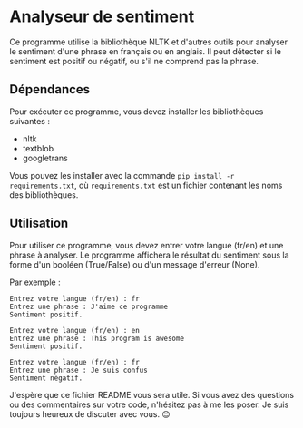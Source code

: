 # Analyseur de sentiment

Ce programme utilise la bibliothèque NLTK et d'autres outils pour analyser le sentiment d'une phrase en français ou en anglais. Il peut détecter si le sentiment est positif ou négatif, ou s'il ne comprend pas la phrase.

## Dépendances

Pour exécuter ce programme, vous devez installer les bibliothèques suivantes :

- nltk
- textblob
- googletrans

Vous pouvez les installer avec la commande `pip install -r requirements.txt`, où `requirements.txt` est un fichier contenant les noms des bibliothèques.

## Utilisation

Pour utiliser ce programme, vous devez entrer votre langue (fr/en) et une phrase à analyser. Le programme affichera le résultat du sentiment sous la forme d'un booléen (True/False) ou d'un message d'erreur (None).

Par exemple :

```
Entrez votre langue (fr/en) : fr
Entrez une phrase : J'aime ce programme
Sentiment positif.
```

```
Entrez votre langue (fr/en) : en
Entrez une phrase : This program is awesome
Sentiment positif.
```

```
Entrez votre langue (fr/en) : fr
Entrez une phrase : Je suis confus
Sentiment négatif.
```

J'espère que ce fichier README vous sera utile. Si vous avez des questions ou des commentaires sur votre code, n'hésitez pas à me les poser. Je suis toujours heureux de discuter avec vous. 😊
